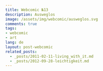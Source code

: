 ```yaml
---
title: Webcomic №13
description: Ausweglos
image: /assets/img/webcomic/ausweglos.svg
comments: true
tags:
- webcomic
- art
lang: de
layout: post-webcomic
related_posts:
  - _posts/2011-02-11-living_with_it.md
  - _posts/2012-09-28-leichtigkeit.md
---
```


